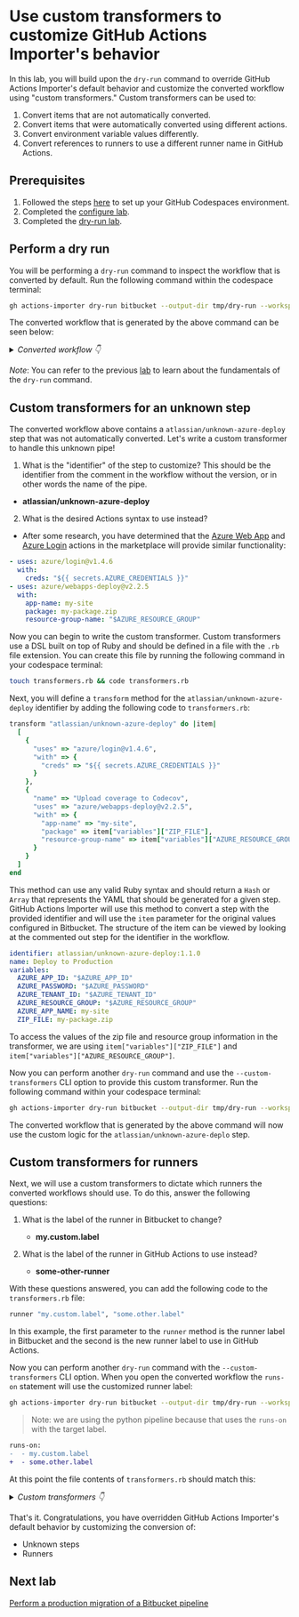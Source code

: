 # Use custom transformers to customize GitHub Actions Importer's behavior

In this lab, you will build upon the `dry-run` command to override GitHub Actions Importer's default behavior and customize the converted workflow using "custom transformers." Custom transformers can be used to:

1. Convert items that are not automatically converted.
2. Convert items that were automatically converted using different actions.
3. Convert environment variable values differently.
4. Convert references to runners to use a different runner name in GitHub Actions.

## Prerequisites

1. Followed the steps [here](./readme.md#configure-your-codespace) to set up your GitHub Codespaces environment.
2. Completed the [configure lab](./1-configure.md#configuring-credentials).
3. Completed the [dry-run lab](./4-dry-run.md).

## Perform a dry run

You will be performing a `dry-run` command to inspect the workflow that is converted by default. Run the following command within the codespace terminal:

```bash
gh actions-importer dry-run bitbucket --output-dir tmp/dry-run --workspace actions-importer --repository node-deploy --source-file-path ./bitbucket/bootstrap/source_files/node_deploy.yml
```

The converted workflow that is generated by the above command can be seen below:

<details>
  <summary><em>Converted workflow 👇</em></summary>

```yaml
name: default
on:
  push:
jobs:
  step_job_1:
    runs-on: ubuntu-latest
    container:
      image: node:16
    steps:
    - uses: actions/checkout@v3.6.0
    - name: Build and Test
      run: |-
        npm install
        npm test
        apt update && apt install zip
        zip -r app-${{ github.run_number }}.zip . -x *.git* bitbucket-pipelines.yml
    - name: Code linting
      run: |-
        npm install eslint
        npx eslint .
#     # This item has no matching transformer
#     - identifier: atlassian/unknown-azure-deploy:1.1.0
#       name: Deploy to Production
#       variables:
#         AZURE_APP_ID: "$AZURE_APP_ID"
#         AZURE_PASSWORD: "$AZURE_PASSWORD"
#         AZURE_TENANT_ID: "$AZURE_TENANT_ID"
#         AZURE_RESOURCE_GROUP: "$AZURE_RESOURCE_GROUP"
#         AZURE_APP_NAME: my-site
#         ZIP_FILE: my-package.zip
    - uses: actions/upload-artifact@v3.1.1
      with:
        name: step_job_1
        path: "*.zip"
```

</details>

_Note_: You can refer to the previous [lab](./4-dry-run.md) to learn about the fundamentals of the `dry-run` command.

## Custom transformers for an unknown step

The converted workflow above contains a `atlassian/unknown-azure-deploy` step that was not automatically converted.  Let's write a custom transformer to handle this unknown pipe!

1) What is the "identifier" of the step to customize? This should be the identifier from the comment in the workflow without the version, or in other words the name of the pipe.
  - __atlassian/unknown-azure-deploy__

2) What is the desired Actions syntax to use instead?
  - After some research, you have determined that the [Azure Web App](https://github.com/marketplace/actions/azure-webapp) and [Azure Login](https://github.com/marketplace/actions/azure-login) actions in the marketplace will provide similar functionality:

  ```yaml
  - uses: azure/login@v1.4.6
    with:
      creds: "${{ secrets.AZURE_CREDENTIALS }}"
  - uses: azure/webapps-deploy@v2.2.5
    with:
      app-name: my-site
      package: my-package.zip
      resource-group-name: "$AZURE_RESOURCE_GROUP"
  ```

  Now you can begin to write the custom transformer. Custom transformers use a DSL built on top of Ruby and should be defined in a file with the `.rb` file extension. You can create this file by running the following command in your codespace terminal:

  ```bash
  touch transformers.rb && code transformers.rb
  ```

  Next, you will define a `transform` method for the `atlassian/unknown-azure-deploy` identifier by adding the following code to `transformers.rb`:

  ```ruby
  transform "atlassian/unknown-azure-deploy" do |item|
    [
      {
        "uses" => "azure/login@v1.4.6",
        "with" => {
          "creds" => "${{ secrets.AZURE_CREDENTIALS }}"
        }
      },
      {
        "name" => "Upload coverage to Codecov",
        "uses" => "azure/webapps-deploy@v2.2.5",
        "with" => {
          "app-name" => "my-site",
          "package" => item["variables"]["ZIP_FILE"],
          "resource-group-name" => item["variables"]["AZURE_RESOURCE_GROUP"]
        }
      }
    ]
  end
  ```

This method can use any valid Ruby syntax and should return a `Hash` or `Array` that represents the YAML that should be generated for a given step. GitHub Actions Importer will use this method to convert a step with the provided identifier and will use the `item` parameter for the original values configured in Bitbucket. The structure of the item can be viewed by looking at the commented out step for the identifier in the workflow. 

```yaml
identifier: atlassian/unknown-azure-deploy:1.1.0
name: Deploy to Production
variables:
  AZURE_APP_ID: "$AZURE_APP_ID"
  AZURE_PASSWORD: "$AZURE_PASSWORD"
  AZURE_TENANT_ID: "$AZURE_TENANT_ID"
  AZURE_RESOURCE_GROUP: "$AZURE_RESOURCE_GROUP"
  AZURE_APP_NAME: my-site
  ZIP_FILE: my-package.zip
```

To access the values of the zip file and resource group information in the transformer, we are using `item["variables"]["ZIP_FILE"]` and `item["variables"]["AZURE_RESOURCE_GROUP"]`.

Now you can perform another `dry-run` command and use the `--custom-transformers` CLI option to provide this custom transformer. Run the following command within your codespace terminal:

```bash
gh actions-importer dry-run bitbucket --output-dir tmp/dry-run --workspace actions-importer --repository node-deploy --source-file-path ./bitbucket/bootstrap/source_files/node_deploy.yml --custom-transformers transformers.rb
```

The converted workflow that is generated by the above command will now use the custom logic for the `atlassian/unknown-azure-deplo` step.

## Custom transformers for runners
Next, we will use a custom transformers to dictate which runners the converted workflows should use. To do this, answer the following questions:

1. What is the label of the runner in Bitbucket to change?
    - __my.custom.label__

2. What is the label of the runner in GitHub Actions to use instead?
    - __some-other-runner__

With these questions answered, you can add the following code to the `transformers.rb` file:

```ruby
runner "my.custom.label", "some.other.label"
```

In this example, the first parameter to the `runner` method is the runner label in Bitbucket and the second is the new runner label to use in GitHub Actions.

Now you can perform another `dry-run` command with the `--custom-transformers` CLI option. When you open the converted workflow the `runs-on` statement will use the customized runner label:

```bash
gh actions-importer dry-run bitbucket --output-dir tmp/dry-run --workspace actions-importer --repository python --source-file-path ./bitbucket/bootstrap/source_files/python.yml --custom-transformers transformers.rb
```
> Note: we are using the python pipeline because that uses the `runs-on` with the target label.

```diff
runs-on:
-  - my.custom.label
+  - some.other.label
```

At this point the file contents of `transformers.rb` should match this:

<details>
  <summary><em>Custom transformers 👇</em></summary>

```ruby
runner "my.custom.label", "some-other-runner"

transform "atlassian/unknown-azure-deploy" do |item|
  variables = item["variables"]
  [
    {
      "uses" => "azure/login@v1.4.6",
      "with" => {
        "creds" => "${{ secrets.AZURE_CREDENTIALS }}"
      }
    },
    {
      "name" => "Upload coverage to Codecov",
      "uses" => "azure/webapps-deploy@v2.2.5",
      "with" => {
        "app-name" => "my-site",
        "package" => variables["ZIP_FILE"],
        "resource-group-name" => variables["AZURE_RESOURCE_GROUP"]
      }
    }
  ]
end
```

</details>

That's it. Congratulations, you have overridden GitHub Actions Importer's default behavior by customizing the conversion of:

- Unknown steps
- Runners
## Next lab

[Perform a production migration of a Bitbucket pipeline](6-migrate.md)
